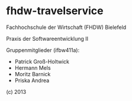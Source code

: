 fhdw-travelservice
================

Fachhochschule der Wirtschaft (FHDW) Bielefeld

Praxis der Softwareentwicklung II

Gruppenmitglieder (ifbw411a):
* Patrick Groß-Holtwick
* Hermann Mels
* Moritz Barnick
* Priska Andrea

(c) 2013
